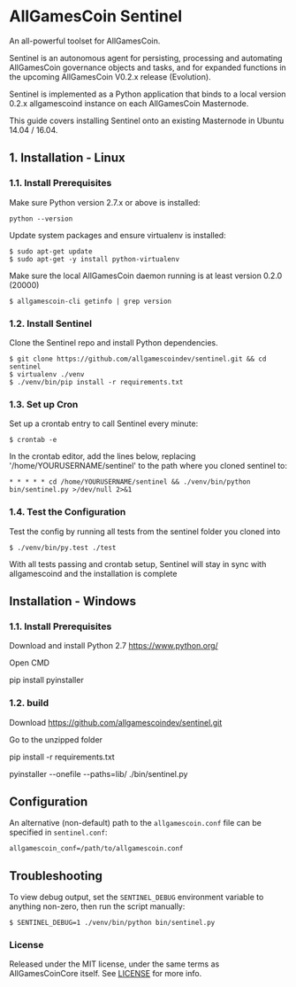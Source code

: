 # AllGamesCoin Sentinel

An all-powerful toolset for AllGamesCoin.

Sentinel is an autonomous agent for persisting, processing and automating AllGamesCoin governance objects and tasks, and for expanded functions in the upcoming AllGamesCoin V0.2.x release (Evolution).

Sentinel is implemented as a Python application that binds to a local version 0.2.x allgamescoind instance on each AllGamesCoin Masternode.

This guide covers installing Sentinel onto an existing Masternode in Ubuntu 14.04 / 16.04.

## 1. Installation - Linux

### 1.1. Install Prerequisites

Make sure Python version 2.7.x or above is installed:

    python --version

Update system packages and ensure virtualenv is installed:

    $ sudo apt-get update
    $ sudo apt-get -y install python-virtualenv

Make sure the local AllGamesCoin daemon running is at least version 0.2.0 (20000)

    $ allgamescoin-cli getinfo | grep version

### 1.2. Install Sentinel

Clone the Sentinel repo and install Python dependencies.

    $ git clone https://github.com/allgamescoindev/sentinel.git && cd sentinel
    $ virtualenv ./venv
    $ ./venv/bin/pip install -r requirements.txt

### 1.3. Set up Cron

Set up a crontab entry to call Sentinel every minute:

    $ crontab -e

In the crontab editor, add the lines below, replacing '/home/YOURUSERNAME/sentinel' to the path where you cloned sentinel to:

    * * * * * cd /home/YOURUSERNAME/sentinel && ./venv/bin/python bin/sentinel.py >/dev/null 2>&1

### 1.4. Test the Configuration

Test the config by running all tests from the sentinel folder you cloned into

    $ ./venv/bin/py.test ./test

With all tests passing and crontab setup, Sentinel will stay in sync with allgamescoind and the installation is complete

## Installation - Windows

### 1.1. Install Prerequisites

Download and install Python 2.7 https://www.python.org/

Open CMD

pip install pyinstaller

### 1.2. build

Download https://github.com/allgamescoindev/sentinel.git

Go to the unzipped folder

pip install -r requirements.txt

pyinstaller --onefile --paths=lib/ ./bin/sentinel.py

## Configuration

An alternative (non-default) path to the `allgamescoin.conf` file can be specified in `sentinel.conf`:

    allgamescoin_conf=/path/to/allgamescoin.conf

## Troubleshooting

To view debug output, set the `SENTINEL_DEBUG` environment variable to anything non-zero, then run the script manually:

    $ SENTINEL_DEBUG=1 ./venv/bin/python bin/sentinel.py

### License

Released under the MIT license, under the same terms as AllGamesCoinCore itself. See [LICENSE](LICENSE) for more info.
